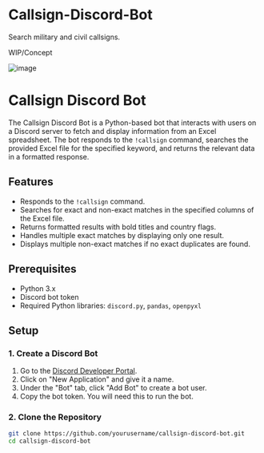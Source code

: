 # Callsign-Discord-Bot
Search military and civil callsigns. 

WIP/Concept

![image](https://github.com/user-attachments/assets/1c7fcea1-2f6b-465a-b5f8-38de5f83fc2a)

# Callsign Discord Bot

The Callsign Discord Bot is a Python-based bot that interacts with users on a Discord server to fetch and display information from an Excel spreadsheet. The bot responds to the `!callsign` command, searches the provided Excel file for the specified keyword, and returns the relevant data in a formatted response.

## Features

- Responds to the `!callsign` command.
- Searches for exact and non-exact matches in the specified columns of the Excel file.
- Returns formatted results with bold titles and country flags.
- Handles multiple exact matches by displaying only one result.
- Displays multiple non-exact matches if no exact duplicates are found.

## Prerequisites

- Python 3.x
- Discord bot token
- Required Python libraries: `discord.py`, `pandas`, `openpyxl`

## Setup

### 1. Create a Discord Bot

1. Go to the [Discord Developer Portal](https://discord.com/developers/applications).
2. Click on "New Application" and give it a name.
3. Under the "Bot" tab, click "Add Bot" to create a bot user.
4. Copy the bot token. You will need this to run the bot.

### 2. Clone the Repository

```sh
git clone https://github.com/yourusername/callsign-discord-bot.git
cd callsign-discord-bot

